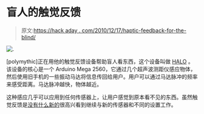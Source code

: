 # 盲人的触觉反馈

> 原文:[https://hack aday . com/2010/12/17/haptic-feedback-for-the-blind/](https://hackaday.com/2010/12/17/haptic-feedback-for-the-blind/)

![](../Images/4488b13910d7db6ecf84e017f671487d.png ".")

[polymythic]正在用他的触觉反馈设备帮助盲人看东西，这个设备叫做 [HALO](http://www.instructables.com/id/Haptic-Feedback-device-for-the-Visually-Impaired/) 。该设备的核心是一个 Arduino Mega 2560，它通过几个超声波测距仪感应物体，然后使用旧手机的一些振动马达将信息传回给用户。用户可以通过马达脉冲的频率来感受距离。马达脉冲越快，物体越近。

这种感应几乎可以应用到任何传感器上，让用户感觉到原本看不见的东西。虽然触觉反馈是[没有什么新的](http://hackaday.com/2007/09/18/haptic-radar-electronic-whiskers/)很高兴看到继续与新的传感器和不同的设置工作。